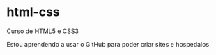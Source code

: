 # html-css
 Curso de HTML5 e CSS3

 Estou aprendendo a usar o GitHub para poder criar sites e hospedalos
